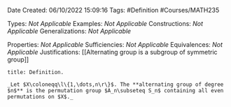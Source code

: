 <div class="topSpace"></div>

Date Created: 06/10/2022 15:09:16
Tags: #Definition #Courses/MATH235

Types: _Not Applicable_
Examples: _Not Applicable_
Constructions: _Not Applicable_
Generalizations: _Not Applicable_

Properties: _Not Applicable_
Sufficiencies: _Not Applicable_
Equivalences: _Not Applicable_
Justifications: [[Alternating group is a subgroup of symmetric group]]

``` ad-Definition
title: Definition.

_Let $X\coloneqq\l\{1,\dots,n\r\}$. The **alternating group of degree $n$** is the permutation group $A_n\subseteq S_n$ containing all even permutations on $X$._

```
